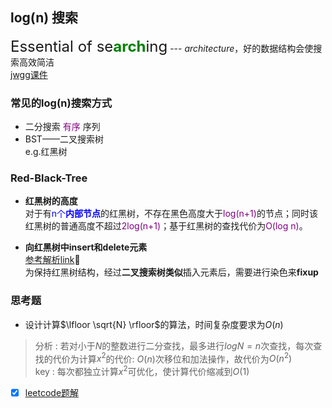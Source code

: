 <script type="text/x-mathjax-config">
  MathJax.Hub.Config({
    tex2jax: {
      inlineMath: [ ['$','$'], ["\\(","\\)"] ],
      processEscapes: true
    }
  });
</script>
<script src="https://cdn.mathjax.org/mathjax/latest/MathJax.js?config=TeX-AMS-MML_HTMLorMML" type="text/javascript"></script>

## log(n) 搜索
<font size=5>Essential of se<font color="green">**arch**</font>ing</font> --- *architecture*，好的数据结构会使搜索高效简洁<br> [jwgg课件](slides/L8.pdf)

### 常见的log(n)搜索方式

- 二分搜索 <font color="purple">有序</font> 序列
- BST——二叉搜索树 <br> e.g.红黑树

### Red-Black-Tree
-  **红黑树的高度** <br> 
对于有<font color="blue">n个**内部节点**</font>的红黑树，不存在黑色高度大于<font color="purple">log(n+1)</font>的节点；同时该红黑树的普通高度不超过<font color="purple">2log(n+1)</font>；基于红黑树的查找代价为<font color="purple">O(log n)</font>。

- **向红黑树中insert和delete元素** <br>
[参考解析link](https://www.cnblogs.com/fingerdancing/archive/2013/04/14/rbTree.html)🙋 <br> 
为保持红黑树结构，经过**二叉搜索树类似**插入元素后，需要进行染色来**fixup**

### 思考题
- 设计计算$\lfloor \sqrt{N} \rfloor$的算法，时间复杂度要求为$O(n)$

> 分析 : 若对小于$N$的整数进行二分查找，最多进行$log N = n$次查找，每次查找的代价为计算$x^2$的代价: $O(n)$次移位和加法操作，故代价为$O(n^2)$ <br>
> key : 每次都独立计算$x^2$可优化，使计算代价缩减到$O(1)$ <br>

- [x] [leetcode题解](https://leetcode.cn/problems/sqrtx/solution/x-de-ping-fang-gen-by-leetcode-solution/)
